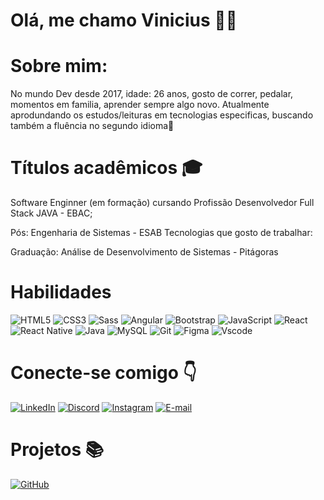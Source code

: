  # Olá, me chamo Vinicius 👨‍💻

 # Sobre mim:
 No mundo Dev desde 2017, idade: 26 anos, gosto de correr, pedalar, momentos em familia, aprender sempre algo novo. Atualmente aprodundando os estudos/leituras em tecnologias especificas, buscando também a fluência no segundo idioma🧐
  
 # Títulos acadêmicos 🎓
 Software Enginner (em formação) cursando Profissão Desenvolvedor Full Stack JAVA - EBAC;
 
 Pós: Engenharia de Sistemas - ESAB
 Tecnologias que gosto de trabalhar:

Graduação: Análise de Desenvolvimento de Sistemas - Pitágoras
# Habilidades
![HTML5](https://img.shields.io/badge/HTML5-E34F26?style=for-the-badge&logo=html5&logoColor=white)
![CSS3](https://img.shields.io/badge/CSS3-1572B6?style=for-the-badge&logo=css3&logoColor=white)
![Sass](https://img.shields.io/badge/Sass-000?style=for-the-badge&logo=sass)
![Angular](https://img.shields.io/badge/Angular-DD0031?style=for-the-badge&logo=angular&logoColor=white)
![Bootstrap](https://img.shields.io/badge/-boostrap-0D1117?style=for-the-badge&logo=bootstrap&labelColor=0D1117)
![JavaScript](https://img.shields.io/badge/JavaScript-F7DF1E?style=for-the-badge&logo=javascript&logoColor=black)
![React](https://img.shields.io/badge/React-20232A?style=for-the-badge&logo=react&logoColor=61DAFB)
![React Native](https://img.shields.io/badge/React_Native-20232A?style=for-the-badge&logo=react&logoColor=61DAFB)
![Java](https://img.shields.io/badge/java-%23ED8B00.svg?style=for-the-badge&logo=openjdk&logoColor=white)
![MySQL](https://img.shields.io/badge/MySQL-00000F?style=for-the-badge&logo=mysql&logoColor=white)
![Git](https://img.shields.io/badge/GIT-E44C30?style=for-the-badge&logo=git&logoColor=white)
![Figma](https://img.shields.io/badge/Figma-696969?style=for-the-badge&logo=figma&logoColor=figma)
![Vscode](https://img.shields.io/badge/Vscode-007ACC?style=for-the-badge&logo=visual-studio-code&logoColor=white)

# Conecte-se comigo 👇
[![LinkedIn](https://img.shields.io/badge/LinkedIn-0077B5?style=for-the-badge&logo=linkedin&logoColor=white)](https://www.linkedin.com/in/marcos-vinicius-186713192/)
[![Discord](https://img.shields.io/badge/Discord-7289DA?style=for-the-badge&logo=discord&logoColor=white)](https://https://discord.com/channels/@ViniciusdeMoraes#1826/)
[![Instagram](https://img.shields.io/badge/-Instagram-%23E4405F?style=for-the-badge&logo=instagram&logoColor=white)](https://www.instagram.com/veniciodemooraes/)
[![E-mail](https://img.shields.io/badge/-Email-000?style=for-the-badge&logo=microsoft-outlook&logoColor=007BFF)](mailto:unicomsegundo@gmail.com)

# Projetos 📚
[![GitHub](https://img.shields.io/badge/GitHub-100000?style=for-the-badge&logo=github&logoColor=white)](https://github.com/VinnyMooraes)
